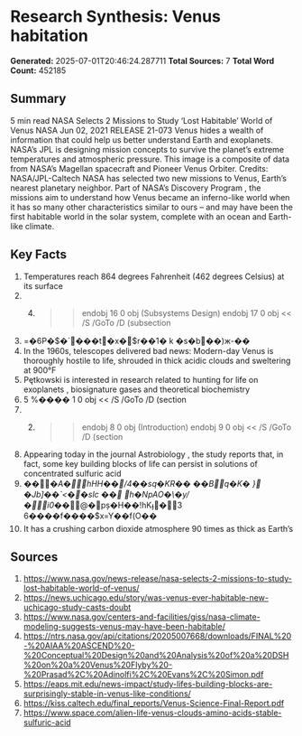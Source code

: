# Research Synthesis: Venus habitation

**Generated:** 2025-07-01T20:46:24.287711
**Total Sources:** 7
**Total Word Count:** 452185

## Summary

5 min read NASA Selects 2 Missions to Study ‘Lost Habitable’ World of Venus NASA Jun 02, 2021 RELEASE 21-073 Venus hides a wealth of information that could help us better understand Earth and exoplanets.  NASA’s JPL is designing mission concepts to survive the planet’s extreme temperatures and atmospheric pressure.  This image is a composite of data from NASA’s Magellan spacecraft and Pioneer Venus Orbiter.  Credits: NASA/JPL-Caltech NASA has selected two new missions to Venus, Earth’s nearest planetary neighbor.  Part of NASA’s Discovery Program , the missions aim to understand how Venus became an inferno-like world when it has so many other characteristics similar to ours – and may have been the first habitable world in the solar system, complete with an ocean and Earth-like climate.

## Key Facts

1. Temperatures reach 864 degrees Fahrenheit (462 degrees Celsius) at its surface
2. 4) >> endobj 16 0 obj (Subsystems Design) endobj 17 0 obj << /S /GoTo /D (subsection
3. =�6P�$�`���t�x�$r��1�  k �s�b��)ж-��
4. In the 1960s, telescopes delivered bad news: Modern-day Venus is thoroughly hostile to life, shrouded in thick acidic clouds and sweltering at 900°F
5. Pętkowski is interested in research related to hunting for life on exoplanets , biosignature gases and theoretical biochemistry
6. 5 %���� 1 0 obj << /S /GoTo /D (section
7. 2) >> endobj 8 0 obj (Introduction) endobj 9 0 obj << /S /GoTo /D (section
8. Appearing today in the journal Astrobiology , the study reports that, in fact, some key building blocks of life can persist in solutions of concentrated sulfuric acid
9. �� �_A�hHH��/4��sq�KR�� � �Bq�K� }�Jb]��`<��slc �� h�Np AO�\�y/�i0��_@�pș�H��!hKֈ�3 6����f����$x=Y��f(O��
10. It has a crushing carbon dioxide atmosphere 90 times as thick as Earth’s

## Sources

1. https://www.nasa.gov/news-release/nasa-selects-2-missions-to-study-lost-habitable-world-of-venus/
2. https://news.uchicago.edu/story/was-venus-ever-habitable-new-uchicago-study-casts-doubt
3. https://www.nasa.gov/centers-and-facilities/giss/nasa-climate-modeling-suggests-venus-may-have-been-habitable/
4. https://ntrs.nasa.gov/api/citations/20205007668/downloads/FINAL%20-%20AIAA%20ASCEND%20-%20Conceptual%20Design%20and%20Analysis%20of%20a%20DSH%20on%20a%20Venus%20Flyby%20-%20Prasad%2C%20Adinolfi%2C%20Evans%2C%20Simon.pdf
5. https://eaps.mit.edu/news-impact/study-lifes-building-blocks-are-surprisingly-stable-in-venus-like-conditions/
6. https://kiss.caltech.edu/final_reports/Venus-Science-Final-Report.pdf
7. https://www.space.com/alien-life-venus-clouds-amino-acids-stable-sulfuric-acid
